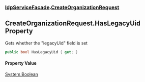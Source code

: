 ### [IdpServiceFacade](../index.md 'IdpServiceFacade').[CreateOrganizationRequest](index.md 'IdpServiceFacade\.CreateOrganizationRequest')

## CreateOrganizationRequest\.HasLegacyUid Property

Gets whether the "legacyUid" field is set

```csharp
public bool HasLegacyUid { get; }
```

#### Property Value
[System\.Boolean](https://learn.microsoft.com/en-us/dotnet/api/system.boolean 'System\.Boolean')